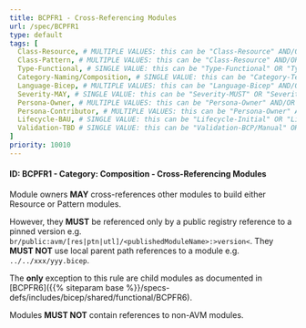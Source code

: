 ```yaml
---
title: BCPFR1 - Cross-Referencing Modules
url: /spec/BCPFR1
type: default
tags: [
  Class-Resource, # MULTIPLE VALUES: this can be "Class-Resource" AND/OR "Class-Pattern" AND/OR "Class-Utility"
  Class-Pattern, # MULTIPLE VALUES: this can be "Class-Resource" AND/OR "Class-Pattern" AND/OR "Class-Utility"
  Type-Functional, # SINGLE VALUE: this can be "Type-Functional" OR "Type-NonFunctional"
  Category-Naming/Composition, # SINGLE VALUE: this can be "Category-Testing" OR "Category-Telemetry" OR "Category-Contribution/Support" OR "Category-Documentation" OR "Category-CodeStyle" OR "Category-Naming/Composition" OR "Category-Inputs/Outputs" OR "Category-Release/Publishing"
  Language-Bicep, # MULTIPLE VALUES: this can be "Language-Bicep" AND/OR "Language-Terraform"
  Severity-MAY, # SINGLE VALUE: this can be "Severity-MUST" OR "Severity-SHOULD" OR "Severity-MAY"
  Persona-Owner, # MULTIPLE VALUES: this can be "Persona-Owner" AND/OR "Persona-Contributor"
  Persona-Contributor, # MULTIPLE VALUES: this can be "Persona-Owner" AND/OR "Persona-Contributor"
  Lifecycle-BAU, # SINGLE VALUE: this can be "Lifecycle-Initial" OR "Lifecycle-BAU" OR "Lifecycle-EOL"
  Validation-TBD # SINGLE VALUE: this can be "Validation-BCP/Manual" OR "Validation-BCP/CI/Informational" OR "Validation-BCP/CI/Enforced"
]
priority: 10010
---
```


#### ID: BCPFR1 - Category: Composition - Cross-Referencing Modules

Module owners **MAY** cross-references other modules to build either Resource or Pattern modules.

However, they **MUST** be referenced only by a public registry reference to a pinned version e.g. `br/public:avm/[res|ptn|utl]/<publishedModuleName>:>version<`. They **MUST NOT** use local parent path references to a module e.g. `../../xxx/yyy.bicep`.

The **only** exception to this rule are child modules as documented in [BCPFR6]({{% siteparam base %}}/specs-defs/includes/bicep/shared/functional/BCPFR6).

Modules **MUST NOT** contain references to non-AVM modules.
